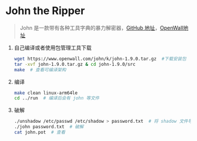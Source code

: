 # John the Ripper

> John 是一款带有各种工具字典的暴力解密器，[GitHub 地址](https://github.com/openwall/john)，[OpenWall地址](https://www.openwall.com/john/)

1. 自己编译或者使用包管理工具下载
   ```bash
   wget https://www.openwall.com/john/k/john-1.9.0.tar.gz  #下载安装包
   tar -xvf john-1.9.0.tar.gz & cd john-1.9.0/src
   make  # 查看可编译架构
   ```
2. 编译
   ```bash
   make clean linux-arm64le
   cd ../run  # 编译后会有 john 等文件
   ```
3. 破解
   ```bash
   ./unshadow /etc/passwd /etc/shadow > password.txt  # 将 shadow 文件导入 password.txt
   ./john password.txt  # 破解
   cat john.pot  # 查看
   ```